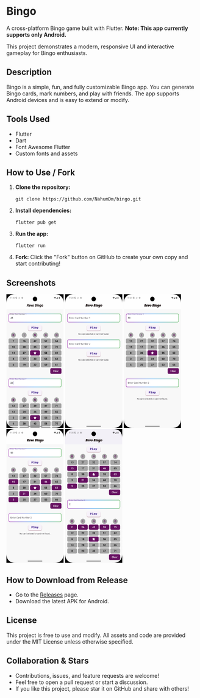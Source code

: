 # Bingo

A cross-platform Bingo game built with Flutter. **Note: This app currently supports only Android.**

This project demonstrates a modern, responsive UI and interactive gameplay for Bingo enthusiasts.

## Description

Bingo is a simple, fun, and fully customizable Bingo app. You can generate Bingo cards, mark numbers, and play with friends. The app supports Android devices and is easy to extend or modify.

## Tools Used

- Flutter
- Dart
- Font Awesome Flutter
- Custom fonts and assets

## How to Use / Fork

1. **Clone the repository:**
   ```
   git clone https://github.com/NahumDm/bingo.git
   ```
2. **Install dependencies:**
   ```
   flutter pub get
   ```
3. **Run the app:**
   ```
   flutter run
   ```
4. **Fork:**
   Click the "Fork" button on GitHub to create your own copy and start contributing!

## Screenshots

<img src="assets/screenshots/1.png" width="150" height="350" />
<img src="assets/screenshots/2.png" width="150" height="350" />
<img src="assets/screenshots/3.png" width="150" height="350" />
<img src="assets/screenshots/4.png" width="150" height="350" />
<img src="assets/screenshots/5.png" width="150" height="350" />

## How to Download from Release

- Go to the [Releases](https://github.com/NahumDm/bingo/tags) page.
- Download the latest APK for Android.

## License

This project is free to use and modify. All assets and code are provided under the MIT License unless otherwise specified.

## Collaboration & Stars

- Contributions, issues, and feature requests are welcome!
- Feel free to open a pull request or start a discussion.
- If you like this project, please star it on GitHub and share with others!
